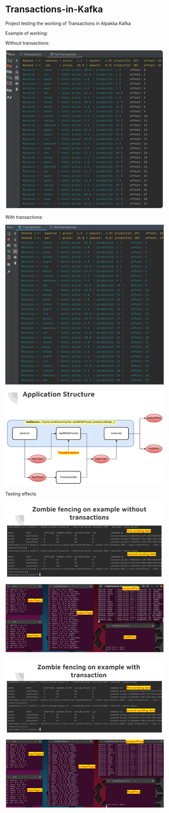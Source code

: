 # Transactions-in-Kafka
Project testing the working of Transactions in Alpakka Kafka 

Example of working:

  Without transactions:

![Image description](https://github.com/Raval97/Transactions-in-Kafka/blob/master/screens/6.png?raw=true)

  With transactions:

![Image description](https://github.com/Raval97/Transactions-in-Kafka/blob/master/screens/7.png?raw=true)


![Image description](https://github.com/Raval97/Transactions-in-Kafka/blob/master/screens/1.png?raw=true)


Testing effects

![Image description](https://github.com/Raval97/Transactions-in-Kafka/blob/master/screens/2.png?raw=true)

![Image description](https://github.com/Raval97/Transactions-in-Kafka/blob/master/screens/3.png?raw=true)


![Image description](https://github.com/Raval97/Transactions-in-Kafka/blob/master/screens/4.png?raw=true)

![Image description](https://github.com/Raval97/Transactions-in-Kafka/blob/master/screens/5.png?raw=true)


